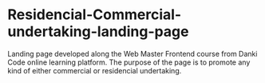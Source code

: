 # Residencial-Commercial-undertaking-landing-page
Landing page developed along the Web Master Frontend course from Danki Code online learning platform. The purpose of the page is to promote any kind of either commercial or residencial undertaking.
